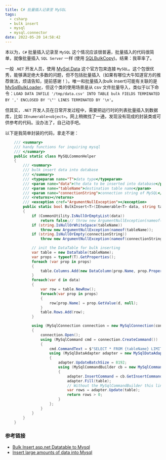 ```yaml
---
title: C# 批量插入记录至 MySQL
tags:
  - csharp
  - bulk insert
  - mysql
  - mysql.connector
date: 2022-05-20 14:58:42
---
```


本以为，`C#` 批量插入记录至 `MySQL` 这个情况应该很普遍，批量插入的代码很简单，就像批量插入 `SQL Server` 一样 (使用 [SQLBulkCopy](https://docs.microsoft.com/en-us/dotnet/framework/data/adonet/sql/bulk-copy-operations-in-sql-server))。结果：我草率了。

一般 `.NET` 开发人员，使用 [MySql.Data](https://www.nuget.org/packages/MySql.Data) 这个官方包来连接 `MySQL`。这个包很优秀，能够满足绝大多数的问题，但不包括批量插入（如果有哪位大牛知道官方的推荐做法，烦请告知，提前感谢！）。唯一和批量插入(bulk insert)可能有关联的是 [MySqlBulkLoader](https://dev.mysql.com/doc/dev/connector-net/6.10/html/T_MySql_Data_MySqlClient_MySqlCommandBuilder.htm)，但这个类的使用场景是从 csv 文件批量导入，类似于以下命令：`LOAD DATA INFILE '/tmp/data.csv' INTO TABLE bulk FIELDS TERMINATED BY ',' ENCLOSED BY '\"' LINES TERMINATED BY '\n'`。

但其实，`.NET` 开发人员在日常开发过程中，需要把运行时的列表批量插入到数据库，比如 `IEnumerable<object>`。网上稍微找了一通，发现没有现成的封装类或可供参考的代码。没办法了，自己动手吧。

以下是我简单封装的代码，拿走不谢：

```cs
    /// <summary>
    /// handy functions for inquiring mysql
    /// </summary>
    public static class MySQLCommonHelper
    {
        /// <summary>
        /// bulk insert data into database
        /// </summary>
        /// <typeparam name="T">data type</typeparam>
        /// <param name="data">the data to be inserted into database</param>
        /// <param name="tableName">destination table name</param>
        /// <param name="connectionString">connection string of MySQL</param>
        /// <returns></returns>
        /// <exception cref="ArgumentNullException"></exception>
        public static bool BulkInsert<T>(IEnumerable<T> data, string tableName, string connectionString)
        {
            if (CommonUtility.IsNullOrEmptyList(data))
                return false;// throw new ArgumentNullException(nameof(dt));
            if (string.IsNullOrWhiteSpace(tableName))
                throw new ArgumentNullException(nameof(tableName));
            if (string.IsNullOrEmpty(connectionString))
                throw new ArgumentNullException(nameof(connectionString));

            // init the DataTable for bulk inserting
            var table = new DataTable(tableName);
            var props = typeof(T).GetProperties();
            foreach (var prop in props)
            {
                table.Columns.Add(new DataColumn(prop.Name, prop.PropertyType));
            }
            foreach(var d in data)
            {
                var row = table.NewRow();
                foreach(var prop in props)
                {
                    row[prop.Name] = prop.GetValue(d, null);
                }
                table.Rows.Add(row);
            }

            using (MySqlConnection connection = new MySqlConnection(connectionString))
            {
                connection.Open();
                using (MySqlCommand cmd = connection.CreateCommand())
                {
                    cmd.CommandText = $"SELECT * FROM {tableName} LIMIT 0";
                    using (MySqlDataAdapter adapter = new MySqlDataAdapter(cmd))
                    {
                        adapter.UpdateBatchSize = 8192;
                        using (MySqlCommandBuilder cb = new MySqlCommandBuilder(adapter))
                        {
                            adapter.InsertCommand = cb.GetInsertCommand();
                            adapter.Fill(table);
                            // Without the MySqlCommandBuilder this line would fail
                            var rows = adapter.Update(table);
                            return rows > 0;
                        }
                    };
                }
            }
        }
    }
```

### 参考链接
- [Bulk Insert asp.net Datatable to Mysql](https://social.msdn.microsoft.com/forums/en-US/a8c1e923-e2d1-439c-a114-2b734c9e7fd4/bulk-insert-aspnet-datatable-to-mysql)
- [Insert large amounts of data into Mysql](https://mysqly.com/educate/insert-bulk-into-mysql)
